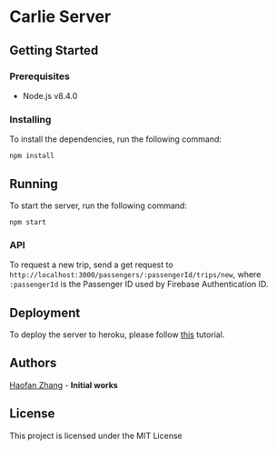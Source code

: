 # Carlie Server

## Getting Started

### Prerequisites
- Node.js v8.4.0

### Installing
To install the dependencies, run the following command:

 ```npm install```

## Running

To start the server, run the following command:

```npm start```

### API

To request a new trip, send a get request to `http://localhost:3000/passengers/:passengerId/trips/new`, where `:passengerId` is the Passenger ID used by Firebase Authentication ID.

## Deployment

To deploy the server to heroku, please follow [this](https://devcenter.heroku.com/articles/git) tutorial. 

## Authors

[Haofan Zhang](https://github.com/hzhang1902) - **Initial works**

## License

This project is licensed under the MIT License
